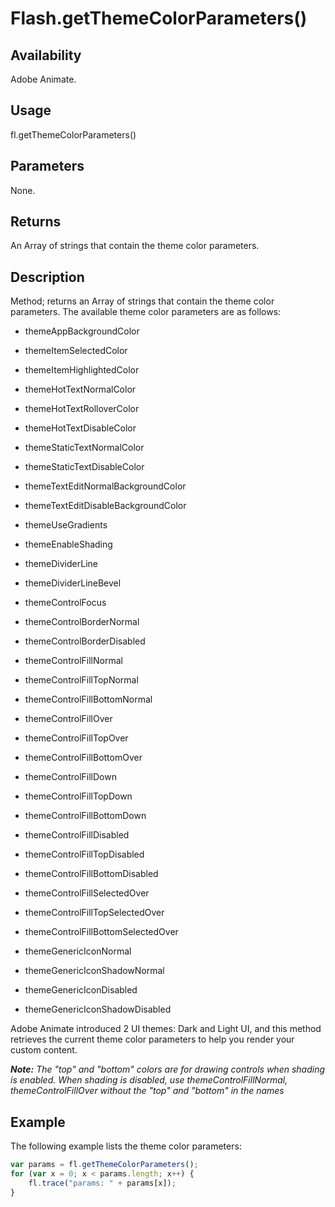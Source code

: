 # Flash.getThemeColorParameters()

## Availability

Adobe Animate.

## Usage

fl.getThemeColorParameters()

## Parameters

None.

## Returns

An Array of strings that contain the theme color parameters.

## Description

Method; returns an Array of strings that contain the theme color parameters. The available theme color parameters are as follows:

- themeAppBackgroundColor

- themeItemSelectedColor

- themeItemHighlightedColor

- themeHotTextNormalColor

- themeHotTextRolloverColor

- themeHotTextDisableColor

- themeStaticTextNormalColor

- themeStaticTextDisableColor

- themeTextEditNormalBackgroundColor

- themeTextEditDisableBackgroundColor

- themeUseGradients

- themeEnableShading

- themeDividerLine

- themeDividerLineBevel

- themeControlFocus

- themeControlBorderNormal

- themeControlBorderDisabled

- themeControlFillNormal

- themeControlFillTopNormal

- themeControlFillBottomNormal

- themeControlFillOver

- themeControlFillTopOver

- themeControlFillBottomOver

- themeControlFillDown

- themeControlFillTopDown

- themeControlFillBottomDown

- themeControlFillDisabled

- themeControlFillTopDisabled

- themeControlFillBottomDisabled

- themeControlFillSelectedOver

- themeControlFillTopSelectedOver

- themeControlFillBottomSelectedOver

- themeGenericIconNormal

- themeGenericIconShadowNormal

- themeGenericIconDisabled

- themeGenericIconShadowDisabled

Adobe Animate introduced 2 UI themes: Dark and Light UI, and this method retrieves the current theme color parameters to help you render your custom content.

***Note:** The "top" and "bottom" colors are for drawing controls when shading is enabled. When shading is disabled, use*
*themeControlFillNormal, themeControlFillOver without the "top" and "bottom" in the names*

## Example

The following example lists the theme color parameters:

```javascript
var params = fl.getThemeColorParameters();
for (var x = 0; x < params.length; x++) {
    fl.trace("params: " + params[x]);
}
```
